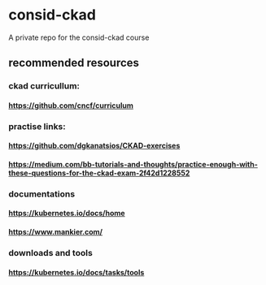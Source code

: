 # consid-ckad
A private repo for the consid-ckad course

## recommended resources

### ckad curricullum: 
#### https://github.com/cncf/curriculum

### practise links:
#### https://github.com/dgkanatsios/CKAD-exercises
#### https://medium.com/bb-tutorials-and-thoughts/practice-enough-with-these-questions-for-the-ckad-exam-2f42d1228552

### documentations
#### https://kubernetes.io/docs/home
#### https://www.mankier.com/

### downloads and tools
#### https://kubernetes.io/docs/tasks/tools
